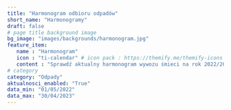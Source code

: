 ```yaml
---
title: "Harmonogram odbioru odpadów"
short_name: "Harmonogramy"
draft: false
# page title background image
bg_image: "images/backgrounds/harmonogram.jpg"
feature_item:
   name : "Harmonogram"
   icon : "ti-calendar" # icon pack : https://themify.me/themify-icons
   content : "Sprawdź aktualny harmonogram wywozu śmieci na rok 2022/2023."
# category
category: "Odpady"
aktualnosci_enabled: "True"
data_min: "01/05/2022"
data_max: "30/04/2023"
---
```

